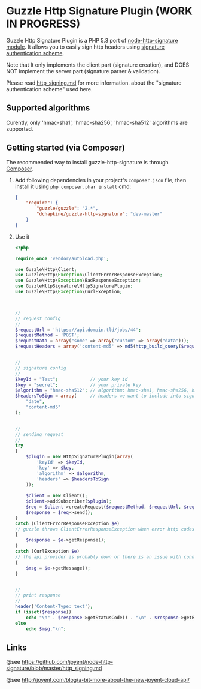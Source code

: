 Guzzle Http Signature Plugin (WORK IN PROGRESS)
===============================================

Guzzle Http Signature Plugin is a PHP 5.3 port of [node-http-signature module](https://github.com/joyent/node-http-signature).
It allows you to easily sign http headers using [signature authentication scheme](https://github.com/joyent/node-http-signature/blob/master/http_signing.md).

Note that It only implements the client part (signature creation), and DOES NOT implement the server part (signature parser & validation).

 
Please read [http_signing.md](https://github.com/joyent/node-http-signature/blob/master/http_signing.md) for more information.
about the "signature authentication scheme" used here.


Supported algorithms
--------------------

Curently, only 'hmac-sha1', 'hmac-sha256', 'hmac-sha512' algorithms are supported.



Getting started (via Composer)
------------------------------

The recommended way to install guzzle-http-signature is through [Composer](http://getcomposer.org).

1. Add following dependencies in your project's ``composer.json`` file, then install it using ``php composer.phar install`` cmd:
	
	```json
	{
		"require": {
			"guzzle/guzzle": "2.*",
			"dchapkine/guzzle-http-signature": "dev-master"
		}
	}
	```


2. Use it
	
	```php
	<?php
	
	require_once 'vendor/autoload.php';
	
	use Guzzle\Http\Client;
	use Guzzle\Http\Exception\ClientErrorResponseException;
	use Guzzle\Http\Exception\BadResponseException;
	use GuzzleHttpSignature\HttpSignaturePlugin;
	use Guzzle\Http\Exception\CurlException;
	
	
	
	//
	// request config
	//
	$requestUrl = 'https://api.domain.tld/jobs/44';
	$requestMethod = 'POST';
	$requestData = array("some" => array("custom" => array("data")));
	$requestHeaders = array('content-md5' => md5(http_build_query($requestData)));
	
	
	//
	// signature config
	//
	$keyId = "Test";			// your key id
	$key = "secret";			// your private key
	$algorithm = "hmac-sha512";	// algorithm: hmac-sha1, hmac-sha256, hmac-sha512
	$headersToSign = array(		// headers we want to include into signature
		"date",
		"content-md5"
	);
	
	
	//
	// sending request
	//
	try
	{
		$plugin = new HttpSignaturePlugin(array(
			'keyId' => $keyId,
			'key' => $key,
			'algorithm' => $algorithm,
			'headers' => $headersToSign
		));
		
		$client = new Client();
		$client->addSubscriber($plugin);
		$req = $client->createRequest($requestMethod, $requestUrl, $requestHeaders, $requestData);
		$response = $req->send();
	}
	catch (ClientErrorResponseException $e)
	// guzzle throws ClientErrorResponseException when error http codes are sent (401, 500, ...)
	{
		$response = $e->getResponse();
	}
	catch (CurlException $e)
	// the api provider is probably down or there is an issue with connection
	{
		$msg = $e->getMessage();
	}
	
	
	//
	// print response
	//
	header('Content-Type: text');
	if (isset($response))
		echo "\n" . $response->getStatusCode() . "\n" . $response->getBody(true) . "\n";
	else
		echo $msg."\n";
	
	
	```


Links
-----

@see https://github.com/joyent/node-http-signature/blob/master/http_signing.md

@see http://joyent.com/blog/a-bit-more-about-the-new-joyent-cloud-api/

